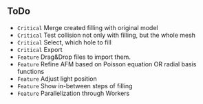 ## ToDo

* `Critical` Merge created filling with original model
* `Critical` Test collision not only with filling, but the whole mesh
* `Critical` Select, which hole to fill
* `Critical` Export
* `Feature` Drag&Drop files to import them.
* `Feature` Refine AFM based on Poisson equation OR radial basis functions
* `Feature` Adjust light position
* `Feature` Show in-between steps of filling
* `Feature` Parallelization through Workers
